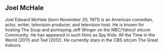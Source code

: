 ## Joel McHale

Joel Edward McHale (born November 20, 1971) is an American comedian, actor, writer, television producer, and television host. He is known for hosting The Soup and portraying Jeff Winger on the NBC/Yahoo! sitcom Community. He has appeared in such films as Spy Kids: All the Time in the World (2011) and Ted (2012). He currently stars in the CBS sitcom The Great Indoors.